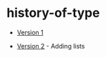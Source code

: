 history-of-type
===============

- [Version 1](http://evamariagarcia.github.io/history-of-type/johnbaskerville.html)

- [Version 2](http://evamariagarcia.github.io/history-of-type/johnbaskerville2.html) - Adding lists
